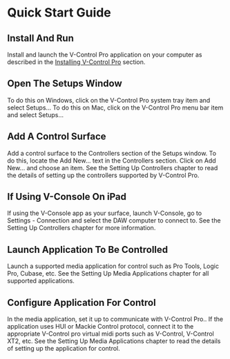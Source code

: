 # Quick Start Guide

## Install And Run
Install and launch the V-Control Pro application on your computer as described in the [Installing V-Control Pro](./install-and-run-v-control-pro.md) section.

## Open The Setups Window
To do this on Windows, click on the V-Control Pro system tray item and select Setups… To do this on Mac, click on the V-Control Pro menu bar  item and select Setups…

## Add A Control Surface
Add a control surface to the Controllers section of the Setups window. To do this, locate the Add New… text in the Controllers section. Click on Add New… and choose an item. See the Setting Up Controllers chapter to read the details of setting up the controllers supported by V-Control Pro.

## If Using V-Console On iPad
If using the V-Console app as your surface, launch V-Console, go to Settings - Connection and select the DAW computer to connect to. See the Setting Up Controllers chapter for more information.

## Launch Application To Be Controlled
Launch a supported media application for control such as Pro Tools, Logic Pro, Cubase, etc. See the Setting Up Media Applications chapter for all supported applications.

## Configure Application For Control
In the media application, set it up to communicate with V-Control Pro.. If the application uses HUI or Mackie Control protocol, connect it to the appropriate V-Control pro virtual midi ports such as V-Control, V-Control XT2, etc. See the Setting Up Media Applications chapter to read the details of setting up the application for control.

